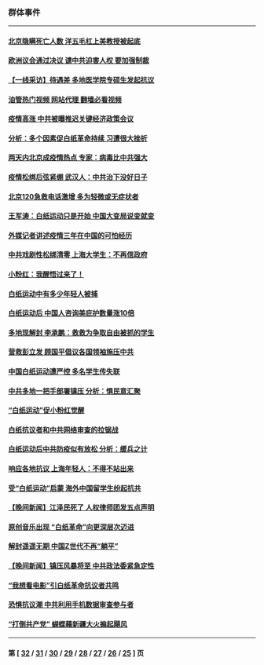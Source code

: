 ### 群体事件
---
#### [北京隐瞒死亡人数 洋五毛杠上美教授被起底](../../pages/ncid279/n13886904.md?12190445) 
#### [欧洲议会通过决议 谴中共迫害人权 要加强制裁](../../pages/ncid279/n13885670.md?12190445) 
#### [【一线采访】待遇差 多地医学院专硕生发起抗议](../../pages/ncid279/n13883914.md?12190445) 
#### [油管热门视频 网站代理 翻墙必看视频](http://138.2.39.72:81/youtube.html?epic-marker?12190445)
#### [疫情高涨 中共被曝推迟关键经济政策会议](../../pages/ncid279/n13884170.md?12190445) 
#### [分析：多个因素促白纸革命持续 习遭很大挫折](../../pages/ncid279/n13872455.md?12190445) 
#### [两天内北京成疫情热点 专家：病毒比中共强大](../../pages/ncid279/n13883440.md?12190445) 
#### [疫情松绑后弦紧绷 武汉人：中共治下没好日子](../../pages/ncid279/n13882348.md?12190445) 
#### [北京120急救电话激增 多为轻微或无症状者](../../pages/ncid279/n13882340.md?12190445) 
#### [王军涛：白纸运动只是开始 中国大变局说变就变](../../pages/ncid279/n13882183.md?12190445) 
#### [外媒记者讲述疫情三年在中国的可怕经历](../../pages/ncid279/n13881853.md?12190445) 
#### [中共戏剧性松绑清零 上海大学生：不再信政府](../../pages/ncid279/n13880836.md?12190445) 
#### [小粉红：我醒悟过来了！](../../pages/ncid279/n13881756.md?12190445) 
#### [白纸运动中有多少年轻人被捕](../../pages/ncid279/n13881065.md?12190445) 
#### [白纸运动后 中国人咨询美庇护数量涨10倍](../../pages/ncid279/n13881172.md?12190445) 
#### [多地现解封 李承鹏：救救为争取自由被抓的学生](../../pages/ncid279/n13876918.md?12190445) 
#### [营救彭立发 顾国平倡议各国领袖施压中共](../../pages/ncid279/n13878701.md?12190445) 
#### [中国白纸运动遭严控 多名学生传失联](../../pages/ncid279/n13878652.md?12190445) 
#### [中共多地一把手部署镇压 分析：惧民意汇聚](../../pages/ncid279/n13878085.md?12190445) 
#### [“白纸运动”促小粉红觉醒](../../pages/ncid279/n13877842.md?12190445) 
#### [白纸抗议者和中共网络审查的拉锯战](../../pages/ncid279/n13877688.md?12190445) 
#### [白纸运动后中共防疫似有放松 分析：缓兵之计](../../pages/ncid279/n13877425.md?12190445) 
#### [响应各地抗议 上海年轻人：不得不站出来](../../pages/ncid279/n13876261.md?12190445) 
#### [受“白纸运动”启蒙 海外中国留学生纷起抗共](../../pages/ncid279/n13876919.md?12190445) 
#### [【晚间新闻】江泽民死了 人权律师团发五点声明](../../pages/ncid279/n13876603.md?12190445) 
#### [原创音乐出现 “白纸革命”向更深层次迈进](../../pages/ncid279/n13876509.md?12190445) 
#### [解封遥遥无期 中国Z世代不再“躺平”](../../pages/ncid279/n13876294.md?12190445) 
#### [【晚间新闻】镇压风暴将至 中共政法委紧急定性](../../pages/ncid279/n13875432.md?12190445) 
#### [“我想看电影”引白纸革命抗议者共鸣](../../pages/ncid279/n13875742.md?12190445) 
#### [恐惧抗议潮 中共利用手机数据审查参与者](../../pages/ncid279/n13875552.md?12190445) 
#### [“打倒共产党” 蝴蝶藉新疆大火搧起飓风](../../pages/ncid279/n13875241.md?12190445) 

---
#### 第 [ [32](./32.md?12190445) / [31](./31.md?12190445) / [30](./30.md?12190445) / [29](./29.md?12190445) / [28](./28.md?12190445) / [27](./27.md?12190445) / [26](./26.md?12190445) / [25](./25.md?12190445) ] 页
